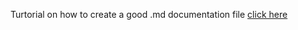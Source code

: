 Turtorial on how to create a good .md documentation file [click here](https://www.markdowntutorial.com/)
